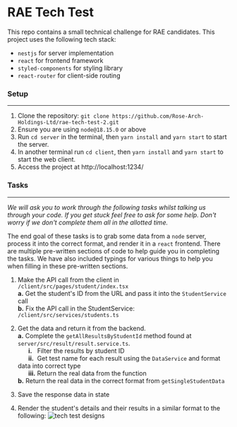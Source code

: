 # RAE Tech Test

This repo contains a small technical challenge for RAE candidates. This project uses the following tech stack:

- `nestjs` for server implementation
- `react` for frontend framework
- `styled-components` for styling library
- `react-router` for client-side routing

### Setup

---

1. Clone the repository: `git clone https://github.com/Rose-Arch-Holdings-Ltd/rae-tech-test-2.git`
2. Ensure you are using `node@18.15.0` or above
3. Run `cd server` in the terminal, then `yarn install` and `yarn start` to start the server.
4. In another terminal run `cd client`, then `yarn install` and `yarn start` to start the web client.
5. Access the project at http://localhost:1234/

### Tasks

---

_We will ask you to work through the following tasks whilst talking us through your code. If you get stuck feel free to ask for some help. Don't worry if we don't complete them all in the allotted time._

The end goal of these tasks is to grab some data from a `node` server, process it into the correct format, and render it in a `react` frontend. There are multiple pre-written sections of code to help guide you in completing the tasks. We have also included typings for various things to help you when filling in these pre-written sections.

1. Make the API call from the client in `/client/src/pages/student/index.tsx` \
   **a.** Get the student's ID from the URL and pass it into the `StudentService` call\
   **b.** Fix the API call in the StudentService: `/client/src/services/students.ts`

2. Get the data and return it from the backend. \
   **a.** Complete the `getAllResultsByStudentId` method found at `server/src/result/result.service.ts`. \
   &nbsp;&nbsp;&nbsp;&nbsp;&nbsp;&nbsp;**i.**&nbsp;&nbsp;&nbsp;Filter the results by student ID \
   &nbsp;&nbsp;&nbsp;&nbsp;&nbsp;&nbsp;**ii.**&nbsp;&nbsp;Get test name for each result using the `DataService` and format data into correct type \
   &nbsp;&nbsp;&nbsp;&nbsp;&nbsp;&nbsp;**iii.**&nbsp;Return the real data from the function \
   **b.** Return the real data in the correct format from `getSingleStudentData`

3. Save the response data in state

4. Render the student's details and their results in a similar format to the following: ![tech test designs](https://i.imgur.com/Fa3Ry6v.jpeg)

